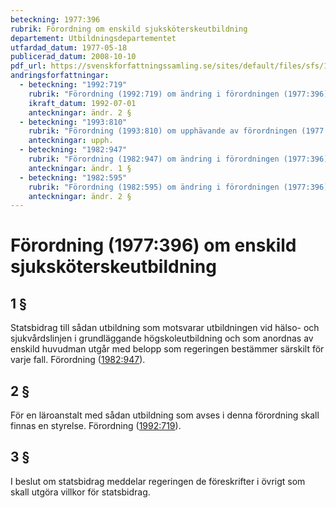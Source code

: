 ```yaml
---
beteckning: 1977:396
rubrik: Förordning om enskild sjuksköterskeutbildning
departement: Utbildningsdepartementet
utfardad_datum: 1977-05-18
publicerad_datum: 2008-10-10
pdf_url: https://svenskforfattningssamling.se/sites/default/files/sfs/1977-05/SFS1977-396.pdf
andringsforfattningar:
  - beteckning: "1992:719"
    rubrik: "Förordning (1992:719) om ändring i förordningen (1977:396) om enskild sjuk- sköterskeutbildning"
    ikraft_datum: 1992-07-01
    anteckningar: ändr. 2 §
  - beteckning: "1993:810"
    rubrik: "Förordning (1993:810) om upphävande av förordningen (1977:396) om enskild sjuksköterskeutbildning"
    anteckningar: upph.
  - beteckning: "1982:947"
    rubrik: "Förordning (1982:947) om ändring i förordningen (1977:396) om enskild sjuk- sköterskeutbildning"
    anteckningar: ändr. 1 §
  - beteckning: "1982:595"
    rubrik: "Förordning (1982:595) om ändring i förordningen (1977:396) om enskild sjuksköterskeutbildning"
    anteckningar: ändr. 2 §
---
```


# Förordning (1977:396) om enskild sjuksköterskeutbildning

## 1 §

Statsbidrag till sådan utbildning som motsvarar utbildningen vid hälso- och sjukvårdslinjen i grundläggande högskoleutbildning och som anordnas av enskild huvudman utgår med belopp som regeringen bestämmer särskilt för varje fall. Förordning ([1982:947](https://selex.se/eli/sfs/1982/947)).

## 2 §

För en läroanstalt med sådan utbildning som avses i denna förordning skall finnas en styrelse. Förordning ([1992:719](https://selex.se/eli/sfs/1992/719)).

## 3 §

I beslut om statsbidrag meddelar regeringen de föreskrifter i övrigt som skall utgöra villkor för statsbidrag.